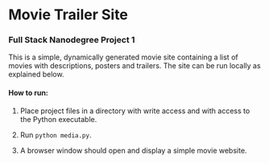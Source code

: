 # Movie Trailer Site
### Full Stack Nanodegree Project 1

This is a simple, dynamically generated movie site containing a list of movies
with descriptions, posters and trailers. The site can be run locally as
explained below.

#### How to run:

1. Place project files in a directory with write access and with access to the Python executable.

2. Run `python media.py`.

3. A browser window should open and display a simple movie website.
